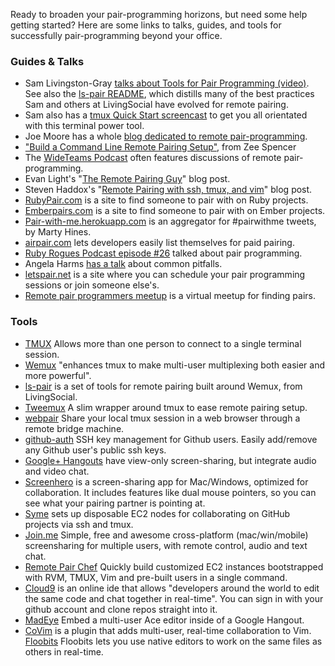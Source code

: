 Ready to broaden your pair-programming horizons, but need some help
getting started? Here are some links to talks, guides, and tools for
successfully pair-programming beyond your office.

### Guides & Talks
- Sam Livingston-Gray <a
  href="http://www.youtube.com/watch?v=W_hsEi_UZHE">talks about Tools
  for Pair Programming (video)</a>.  See also the
  [ls-pair README](https://github.com/livingsocial/ls-pair), which
  distills many of the best practices Sam and others at LivingSocial
  have evolved for remote pairing.
- Sam also has a <a href="http://youtu.be/wKEGA8oEWXw">tmux Quick Start
  screencast</a> to get you all orientated with this terminal power tool.
- Joe Moore has a whole
  [blog dedicated to remote pair-programming](http://remotepairprogramming.com/).
- <a
  href="http://zeespencer.com/articles/building-a-remote-pairing-setup/">"Build
  a Command Line Remote Pairing Setup"</a>, from Zee Spencer
- The [WideTeams Podcast](http://wideteams.com) often features
  discussions of remote pair-programming.
- Evan Light's
  "[The Remote Pairing Guy](http://evan.tiggerpalace.com/articles/2011/10/17/some-people-call-me-the-remote-pairing-guy-/)"
  blog post.
- Steven Haddox's
  "[Remote Pairing with ssh, tmux, and vim](http://blog.stevenhaddox.com/2012/04/11/remote-pairing-with-ssh-tmux-vim/)"
  blog post.
- [RubyPair.com](http://rubypair.com/) is a site to find someone to
  pair with on Ruby projects.
- [Emberpairs.com](http://emberpairs.com) is a site to find someone to pair
  with on Ember projects.
- [Pair-with-me.herokuapp.com](http://pair-with-me.herokuapp.com/) is an
  aggregator for #pairwithme tweets, by Marty Hines.
- [airpair.com](http://www.airpair.com) lets developers easily list themselves
  for paid pairing.
- [Ruby Rogues Podcast episode #26](http://rubyrogues.com/026-rr-pair-programming/)
  talked about pair programming.
- Angela Harms [has a talk](http://www.youtube.com/watch?v=OQXEzwXtzJ8) about
  common pitfalls.
- [letspair.net](http://letspair.net) is a site where you can schedule your
  pair programming sessions or join someone else's.
- [Remote pair programmers meetup](http://www.meetup.com/remotepairprogrammers/)
  is a virtual meetup for finding pairs.

### Tools
- [TMUX](http://tmux.sourceforge.net/) Allows more than one person to
  connect to a single terminal session.
- [Wemux](https://github.com/zolrath/wemux) "enhances tmux to make
  multi-user multiplexing both easier and more powerful".
- [ls-pair](https://github.com/livingsocial/ls-pair) is a set of tools
  for remote pairing built around Wemux, from LivingSocial.
- [Tweemux](https://github.com/PeopleAdmin/tweemux) A slim wrapper
  around tmux to ease remote pairing setup.
- [webpair](https://github.com/yarmand/webpair) Share your local tmux
  session in a web browser through a remote bridge machine.
- [github-auth](https://github.com/chrishunt/github-auth) SSH key management
  for Github users. Easily add/remove any Github user's public ssh keys.
- [Google+ Hangouts](http://www.google.com/+/learnmore/hangouts/) have
  view-only screen-sharing, but integrate audio and video chat.
- [Screenhero](http://screenhero.com/) is a screen-sharing app for Mac/Windows,
  optimized for collaboration. It includes features like dual mouse pointers,
  so you can see what your pairing partner is pointing at.
- [Syme](http://syme.herokuapp.com/) sets up disposable EC2 nodes for
  collaborating on GitHub projects via ssh and tmux.
- [Join.me](https://join.me/) Simple, free and awesome cross-platform
  (mac/win/mobile) screensharing for multiple users, with remote control,
  audio and text chat.
- [Remote Pair Chef](https://github.com/rondale-sc/remote_pair_chef) Quickly
  build customized EC2 instances bootstrapped with RVM, TMUX, Vim and
  pre-built users in a single command.
- [Cloud9](https://c9.io/site/code-smarter-code-together/) is an online ide
  that allows "developers around the world to edit the same code and chat
  together in real-time". You can sign in with your github account and clone
  repos straight into it.
- [MadEye](http://madeye.io) Embed a multi-user Ace editor inside of a Google
  Hangout.
- [CoVim](https://github.com/FredKSchott/CoVim) is a plugin that adds
  multi-user, real-time collaboration to Vim.
  [Floobits](https://floobits.com/) Floobits lets you use native editors to 
  work on the same files as others in real-time.
